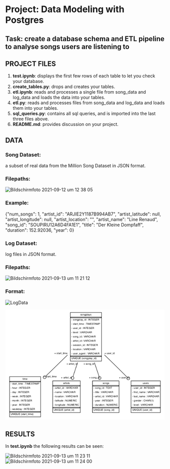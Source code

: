 # Project: Data Modeling with Postgres
 
## Task: create a database schema and ETL pipeline to analyse songs users are listening to

## PROJECT FILES
1. **test.ipynb**: displays the first few rows of each table to let you check your database.
2. **create_tables.py**: drops and creates your tables.
3. **etl.ipynb**: reads and processes a single file from song_data and log_data and loads the data into your tables. 
4. **etl.py**: reads and processes files from song_data and log_data and loads them into your tables. 
5. **sql_queries.py**: contains all sql queries, and is imported into the last three files above.
6. **README.md**: provides discussion on your project.

## DATA
### Song Dataset: 
a subset of real data from the Million Song Dataset in JSON format. 
### Filepaths: 
<img width="342" alt="Bildschirmfoto 2021-09-12 um 12 38 05" src="https://user-images.githubusercontent.com/63856362/133058291-2ada0fcc-bc65-46a1-a946-b055d7e4edbc.png">
 
### Example: 
{"num_songs": 1, "artist_id": "ARJIE2Y1187B994AB7", "artist_latitude": null, "artist_longitude": null, "artist_location": "", "artist_name": "Line Renaud", "song_id": "SOUPIRU12A6D4FA1E1", "title": "Der Kleine Dompfaff", "duration": 152.92036, "year": 0}

### Log Dataset: 
log files in JSON format. 
### Filepaths: 
<img width="336" alt="Bildschirmfoto 2021-09-13 um 11 21 12" src="https://user-images.githubusercontent.com/63856362/133058754-da28f205-d381-42fa-a48d-c7291ca70dd2.png">

### Format: 
![LogData](https://video.udacity-data.com/topher/2019/February/5c6c15e9_log-data/log-data.png)
 
![Schema for Songplay Analysis](https://github.com/OxyMal/Data-Engineering-Udacity/blob/main/sparkifydb_erd.png)

## RESULTS
In **test.ipynb** the following results can be seen:

<img width="440" alt="Bildschirmfoto 2021-09-13 um 11 23 11" src="https://user-images.githubusercontent.com/63856362/133059319-fe2dae17-6bde-4bbe-998c-b93b98d208e6.png">

<img width="489" alt="Bildschirmfoto 2021-09-13 um 11 24 00" src="https://user-images.githubusercontent.com/63856362/133059303-157514ba-da2e-4876-8e6f-2546fff2ccb6.png">
